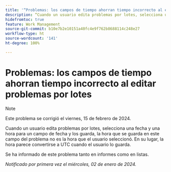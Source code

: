 ```yaml
---
title: '“Problemas: los campos de tiempo ahorran tiempo incorrecto al editar problemas por lotes”'
description: “Cuando un usuario edita problemas por lotes, selecciona una fecha y una hora para un campo de fecha y los guarda, la hora que se guarda en este campo del problema no es la hora que el usuario seleccionó. En su lugar, la hora parece convertirse a UTC cuando el usuario lo guarda.”
hidefromtoc: true
feature: Work Management
source-git-commit: b10e7b2e10151a40fc4e9f762b8688114c248e27
workflow-type: ht
source-wordcount: '141'
ht-degree: 100%

---
```



# Problemas: los campos de tiempo ahorran tiempo incorrecto al editar problemas por lotes

>[!NOTE]
>
>Este problema se corrigió el viernes, 15 de febrero de 2024.

Cuando un usuario edita problemas por lotes, selecciona una fecha y una hora para un campo de fecha y los guarda, la hora que se guarda en este campo del problema no es la hora que el usuario seleccionó. En su lugar, la hora parece convertirse a UTC cuando el usuario lo guarda.

Se ha informado de este problema tanto en informes como en listas.

_Notificado por primera vez el miércoles, 02 de enero de 2024._
